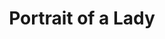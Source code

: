 ---
label: 30
title: Portrait of a Lady
short_title: Portrait of a Lady
layout: entry
order: 36
presentation: side-by-side
object:
  - id: 30
---
